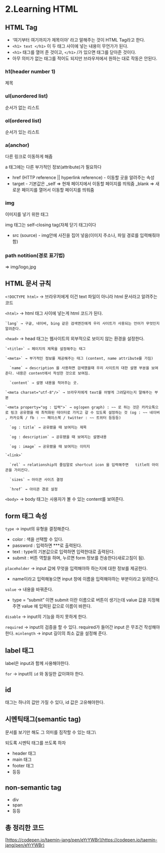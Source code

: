 # 2.Learning HTML

## HTML Tag

- ‘여기부터 여기까지가 제목이야’ 라고 말해주는 것이 HTML Tag라고 한다.
- `<h1> text </h1>` 이 두 태그 사이에 넣는 내용이 무언가가 된다.
- `<h1>` 태그를 열어 준 것이고, `</h1>` /가 있으면 태그를 닫아준 것이다.
- 아무 의미가 없는 태그를 적어도 되지만 브라우저에서 원하는 대로 작동은 안된다.

### h1(header number 1)

제목

### ul(unordered list)

순서가 없는 리스트

### ol(ordered list)

순서가 있는 리스트

### a(anchor)

다른 링크로 이동하게 해줌

a 태그에는 다른 부가적인 정보(attribute)가 필요하다

- href (HTTP reference || hyperlink reference) - 이동할 곳을 알려주는 속성
- target - 기본값은 \_self ⇒ 현재 페이지에서 이동할 페이지를 띄워줌
  \_blank ⇒ 새로운 페이지를 열어서 이동할 페이지를 띄워줌

### img

이미지를 넣기 위한 태그

img 태그는 self-closing tag(자체 닫기 태그)이다

- src (source) - img안에 사진을 집어 넣음(이미지 주소나, 파일 경로를 입력해줘야함)

### path notition(경로 표기법)

⇒ img/logo,jpg

## HTML 문서 규칙

`<!DOCTYPE html>` → 브라우저에게 이건 text 파일이 아니라 html 문서라고 알려주는 코드

`<html>` → html 태그 사이에 넣는게 html 코드가 된다.

    `lang` → 구글, 네이버, bing 같은 검색엔진에게 우리 사이트가 사용되는 언어가 무엇인지 알려준다.

`<head>` → head 태그는 웹사이트의 외부적으로 보이지 않는 환경을 설정한다.

    `<title>` → 페이지의 제목을 설정해주는 태그

    `<meta>` → 부가적인 정보를 제공해주는 태그 (content, name attribute를 가짐)

      `name` → description 을 사용하면 검색했을때 우리 사이트의 대한 설명 부분을 보여준다. 내용은 content에서 작성한 것으로 보여짐.

      `content` → 설명 내용을 적어주는 곳.

    `<meta charset="utf-8"/>` → 브라우저에게 text를 어떻게 그려달라는지 말해주는 부분

    `<meta property="og : 입력">` → og(open graph) : ~~ 로 하는 것은 카카오톡으로 링크 공유했을 때 최적화된 데이터로 가지고 갈 수 있도록 설정하는 것 (og : ~~ 네이버 , 카카오톡 / fb : ~~ 페이스북 / twitter : ~~ 트위터 등등등)

      `og : title` → 공유됐을 때 보여지는 제목

      `og : description` → 공유됐을 때 보여지는 설명내용

      `og : image` → 공유됐을 때 보여지는 이미지

    `<link>`

      `rel` → relationship의 줄임말로 shortcut icon 을 입력해주면   title의 아이콘을 가리킨다.

      `sizes` → 아이콘 사이즈 결정

      `href` → 아이콘 경로 설정

`<body>` → body 태그는 사용자가 볼 수 있는 content를 보여준다.

## form 태그 속성

`type` → input의 유형을 결정해준다.

- color : 색을 선택할 수 있다.
- password : 입력하면 \*\*\*로 출력된다.
- text : type의 기본값으로 입력하면 입력한대로 출력된다.
- submit : 버튼 역할을 하며, 누르면 form 정보를 전송한다(새로고침이 됨).

`placeholder` → input 값에 무엇을 입력해야하 하는지에 대한 정보를 제공한다.

- name이라고 입력해놓으면 input 창에 이름을 입력해야하는 부분이라고 알려준다.

`value` → 내용을 바꿔준다.

- type = “submit” 이면 submit 이란 이름으로 버튼이 생기는데 value 값을 지정해주면 value 에 입력된 값으로 이름이 바뀐다.

`disable` → input의 기능을 하지 못하게 한다.

`required` → input의 검증을 할 수 있다. required가 들어간 input 은 무조건 작성해야한다.
`minlength` → input 길이의 최소 값을 설정해 준다.

## label 태그

label은 input과 함께 사용해야한다.

`for` → input의 `id` 와 동일한 값이여야 한다.

## id

태그는 하나의 값만 가질 수 있다, id 값은 고유해야한다.

## 시멘틱태그(semantic tag)

문서를 보기만 해도 그 의미를 짐작할 수 있는 태그\

되도록 시멘틱 태그를 쓰도록 하자

- header 태그
- main 태그
- footer 태그
- 등등

## non-semantic tag

- div
- span
- 등등

## 총 정리한 코드

[https://codepen.io/taemin-jang/pen/eYrYWBr](https://codepen.io/taemin-jang/pen/eYrYWBr)
